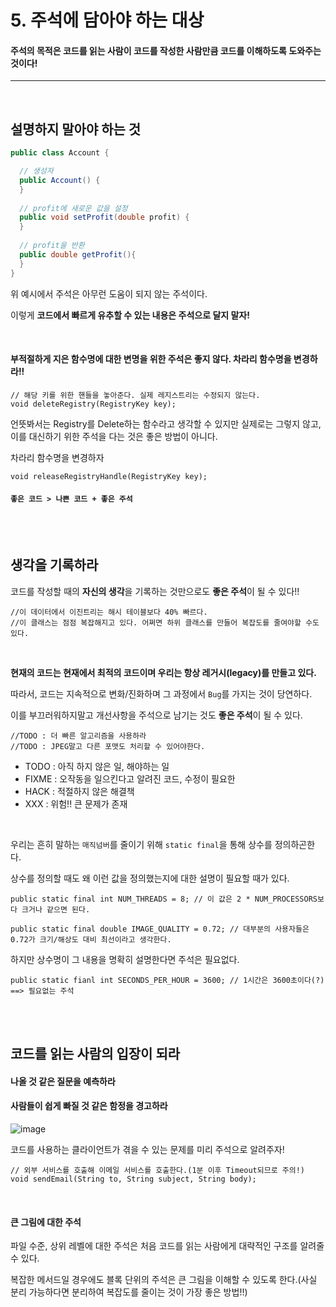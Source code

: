 # 5. 주석에 담아야 하는 대상

#### 주석의 목적은 코드를 읽는 사람이 코드를 작성한 사람만큼 코드를 이해하도록 도와주는 것이다!

--------------------------------------------------------

<br>

## 설명하지 말아야 하는 것

```java
public class Account {

  // 생성자
  public Account() {
  }
  
  // profit에 새로운 값을 설정
  public void setProfit(double profit) {
  }
  
  // profit을 반환
  public double getProfit(){
  }
}
```

위 예시에서 주석은 아무런 도움이 되지 않는 주석이다.

이렇게 **코드에서 빠르게 유추할 수 있는 내용은 주석으로 달지 말자!**

<br>

#### 부적절하게 지은 함수명에 대한 변명을 위한 주석은 좋지 않다. 차라리 함수명을 변경하라!!
```
// 해당 키를 위한 핸들을 놓아준다. 실제 레지스트리는 수정되지 않는다.
void deleteRegistry(RegistryKey key);
```
언뜻봐서는 Registry를 Delete하는 함수라고 생각할 수 있지만 실제로는 그렇지 않고, 이를 대신하기 위한 주석을 다는 것은 좋은 방법이 아니다.

차라리 함수명을 변경하자

```
void releaseRegistryHandle(RegistryKey key);
```

#### `좋은 코드 > 나쁜 코드 + 좋은 주석`

<br>
<br>

## 생각을 기록하라

코드를 작성할 때의 **자신의 생각**을 기록하는 것만으로도 **좋은 주석**이 될 수 있다!!

```
//이 데이터에서 이진트리는 해시 테이블보다 40% 빠르다.
//이 클래스는 점점 복잡해지고 있다. 어쩌면 하위 클래스를 만들어 복잡도를 줄여야할 수도 있다.
```

<br>

**현재의 코드는 현재에서 최적의 코드이며 우리는 항상 레거시(legacy)를 만들고 있다.**

따라서, 코드는 지속적으로 변화/진화하며 그 과정에서 `Bug`를 가지는 것이 당연하다.

이를 부끄러워하지말고 개선사항을 주석으로 남기는 것도 **좋은 주석**이 될 수 있다.

```
//TODO : 더 빠른 알고리즘을 사용하라
//TODO : JPEG말고 다른 포맷도 처리할 수 있어야한다.
```
- TODO : 아직 하지 않은 일, 해야하는 일
- FIXME : 오작동을 일으킨다고 알려진 코드, 수정이 필요한 
- HACK : 적절하지 않은 해결책
- XXX : 위험!! 큰 문제가 존재

<br>

우리는 흔히 말하는 `매직넘버`를 줄이기 위해 `static final`을 통해 상수를 정의하곤한다.

상수를 정의할 때도 왜 이런 값을 정의했는지에 대한 설명이 필요할 때가 있다.

```
public static final int NUM_THREADS = 8; // 이 값은 2 * NUM_PROCESSORS보다 크거나 같으면 된다.

public static final double IMAGE_QUALITY = 0.72; // 대부분의 사용자들은 0.72가 크기/해상도 대비 최선이라고 생각한다.
```

하지만 상수명이 그 내용을 명확히 설명한다면 주석은 필요없다.
```
public static fianl int SECONDS_PER_HOUR = 3600; // 1시간은 3600초이다(?) ==> 필요없는 주석
```

<br>
<br>

## 코드를 읽는 사람의 입장이 되라

#### 나올 것 같은 질문을 예측하라

#### 사람들이 쉽게 빠질 것 같은 함정을 경고하라
![image](https://user-images.githubusercontent.com/60773356/136343825-938458c5-ebd3-4891-bdc8-556efd0c34a2.png)

코드를 사용하는 클라이언트가 겪을 수 있는 문제를 미리 주석으로 알려주자!
```
// 외부 서비스를 호출해 이메일 서비스를 호출한다.(1분 이후 Timeout되므로 주의!)
void sendEmail(String to, String subject, String body);
```

<br>

#### 큰 그림에 대한 주석
파일 수준, 상위 레벨에 대한 주석은 처음 코드를 읽는 사람에게 대략적인 구조를 알려줄 수 있다.

복잡한 메서드일 경우에도 블록 단위의 주석은 큰 그림을 이해할 수 있도록 한다.(사실 분리 가능하다면 분리하여 복잡도를 줄이는 것이 가장 좋은 방법!!)






